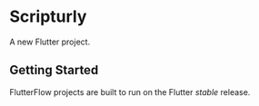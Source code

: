 # Scripturly

A new Flutter project.

## Getting Started

FlutterFlow projects are built to run on the Flutter _stable_ release.
